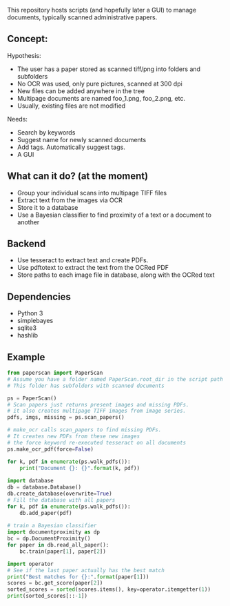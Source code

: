 This repository hosts scripts (and hopefully later a GUI) to manage documents, typically scanned administrative papers.

## Concept:

Hypothesis:

* The user has a paper stored as scanned tiff/png into folders and subfolders
* No OCR was used, only pure pictures, scanned at 300 dpi
* New files can be added anywhere in the tree
* Multipage documents are named foo_1.png, foo_2.png, etc.
* Usually, existing files are not modified

Needs:
* Search by keywords
* Suggest name for newly scanned documents
* Add tags. Automatically suggest tags.
* A GUI

## What can it do? (at the moment)

* Group your individual scans into multipage TIFF files
* Extract text from the images via OCR
* Store it to a database
* Use a Bayesian classifier to find proximity of a text or a document to another

## Backend

* Use tesseract to extract text and create PDFs.
* Use pdftotext to extract the text from the OCRed PDF
* Store paths to each image file in database, along with the OCRed text

## Dependencies

* Python 3
* simplebayes
* sqlite3
* hashlib

## Example

```python 
from paperscan import PaperScan
# Assume you have a folder named PaperScan.root_dir in the script path
# This folder has subfolders with scanned documents

ps = PaperScan()
# Scan papers just returns present images and missing PDFs.
# it also creates multipage TIFF images from image series.
pdfs, imgs, missing = ps.scan_papers()

# make_ocr calls scan_papers to find missing PDFs.
# It creates new PDFs from these new images
# the force keyword re-executed tesseract on all documents
ps.make_ocr_pdf(force=False)

for k, pdf in enumerate(ps.walk_pdfs()):
    print("Document {}: {}".format(k, pdf))
    
import database
db = database.Database()
db.create_database(overwrite=True)
# Fill the database with all papers
for k, pdf in enumerate(ps.walk_pdfs()):
    db.add_paper(pdf)
    
# train a Bayesian classifier
import documentproximity as dp
bc = dp.DocumentProximity()
for paper in db.read_all_paper():
    bc.train(paper[1], paper[2])

import operator
# See if the last paper actually has the best match
print("Best matches for {}:".format(paper[1]))
scores = bc.get_score(paper[2])
sorted_scores = sorted(scores.items(), key=operator.itemgetter(1))
print(sorted_scores[::-1])
```
